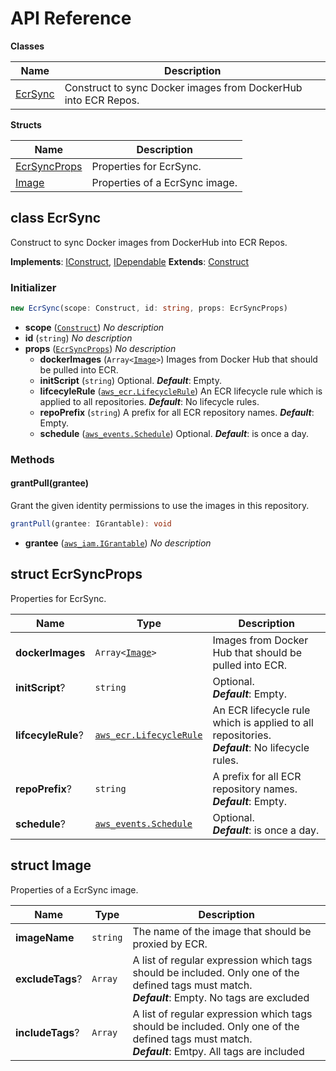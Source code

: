 # API Reference

**Classes**

Name|Description
----|-----------
[EcrSync](#pgarbe-cdk-ecr-sync-ecrsync)|Construct to sync Docker images from DockerHub into ECR Repos.


**Structs**

Name|Description
----|-----------
[EcrSyncProps](#pgarbe-cdk-ecr-sync-ecrsyncprops)|Properties for EcrSync.
[Image](#pgarbe-cdk-ecr-sync-image)|Properties of a EcrSync image.



## class EcrSync  <a id="pgarbe-cdk-ecr-sync-ecrsync"></a>

Construct to sync Docker images from DockerHub into ECR Repos.

__Implements__: [IConstruct](#constructs-iconstruct), [IDependable](#constructs-idependable)
__Extends__: [Construct](#constructs-construct)

### Initializer




```ts
new EcrSync(scope: Construct, id: string, props: EcrSyncProps)
```

* **scope** (<code>[Construct](#constructs-construct)</code>)  *No description*
* **id** (<code>string</code>)  *No description*
* **props** (<code>[EcrSyncProps](#pgarbe-cdk-ecr-sync-ecrsyncprops)</code>)  *No description*
  * **dockerImages** (<code>Array<[Image](#pgarbe-cdk-ecr-sync-image)></code>)  Images from Docker Hub that should be pulled into ECR. 
  * **initScript** (<code>string</code>)  Optional. __*Default*__: Empty.
  * **lifcecyleRule** (<code>[aws_ecr.LifecycleRule](#aws-cdk-lib-aws-ecr-lifecyclerule)</code>)  An ECR lifecycle rule which is applied to all repositories. __*Default*__: No lifecycle rules.
  * **repoPrefix** (<code>string</code>)  A prefix for all ECR repository names. __*Default*__: Empty.
  * **schedule** (<code>[aws_events.Schedule](#aws-cdk-lib-aws-events-schedule)</code>)  Optional. __*Default*__: is once a day.


### Methods


#### grantPull(grantee) <a id="pgarbe-cdk-ecr-sync-ecrsync-grantpull"></a>

Grant the given identity permissions to use the images in this repository.

```ts
grantPull(grantee: IGrantable): void
```

* **grantee** (<code>[aws_iam.IGrantable](#aws-cdk-lib-aws-iam-igrantable)</code>)  *No description*






## struct EcrSyncProps  <a id="pgarbe-cdk-ecr-sync-ecrsyncprops"></a>


Properties for EcrSync.



Name | Type | Description 
-----|------|-------------
**dockerImages** | <code>Array<[Image](#pgarbe-cdk-ecr-sync-image)></code> | Images from Docker Hub that should be pulled into ECR.
**initScript**? | <code>string</code> | Optional.<br/>__*Default*__: Empty.
**lifcecyleRule**? | <code>[aws_ecr.LifecycleRule](#aws-cdk-lib-aws-ecr-lifecyclerule)</code> | An ECR lifecycle rule which is applied to all repositories.<br/>__*Default*__: No lifecycle rules.
**repoPrefix**? | <code>string</code> | A prefix for all ECR repository names.<br/>__*Default*__: Empty.
**schedule**? | <code>[aws_events.Schedule](#aws-cdk-lib-aws-events-schedule)</code> | Optional.<br/>__*Default*__: is once a day.



## struct Image  <a id="pgarbe-cdk-ecr-sync-image"></a>


Properties of a EcrSync image.



Name | Type | Description 
-----|------|-------------
**imageName** | <code>string</code> | The name of the image that should be proxied by ECR.
**excludeTags**? | <code>Array<string></code> | A list of regular expression which tags should be included. Only one of the defined tags must match.<br/>__*Default*__: Empty. No tags are excluded
**includeTags**? | <code>Array<string></code> | A list of regular expression which tags should be included. Only one of the defined tags must match.<br/>__*Default*__: Emtpy. All tags are included



